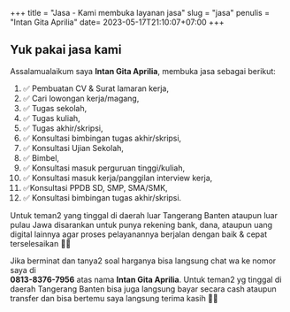 +++
title = "Jasa - Kami membuka layanan jasa"
slug = "jasa"
penulis = "Intan Gita Aprilia"
date= 2023-05-17T21:10:07+07:00
+++

## Yuk pakai jasa kami

Assalamualaikum saya **Intan Gita Aprilia**, membuka jasa sebagai berikut:




  1.  ✅ Pembuatan CV & Surat lamaran kerja, 
  2.  ✅ Cari lowongan kerja/magang, 
  3.  ✅ Tugas sekolah, 
  4.  ✅ Tugas kuliah, 
  5.  ✅ Tugas akhir/skripsi, 
  6.  ✅ Konsultasi bimbingan tugas akhir/skripsi, 
  7.  ✅ Konsultasi Ujian Sekolah, 
  8.  ✅ Bimbel, 
  9.  ✅ Konsultasi masuk perguruan tinggi/kuliah,
 10. ✅ Konsultasi masuk kerja/panggilan interview kerja, 
 11. ✅Konsultasi PPDB SD, SMP, SMA/SMK, 
 12. ✅ Konsultasi bimbingan tugas akhir/skripsi. 



Untuk teman2 yang tinggal di daerah luar Tangerang Banten ataupun luar pulau Jawa disarankan untuk punya rekening bank, dana, ataupun uang digital lainnya agar proses pelayanannya berjalan dengan baik & cepat terselesaikan 🙏🏻



Jika berminat dan tanya2 soal harganya bisa langsung chat wa ke nomor saya di            
 **0813-8376-7956** atas nama **Intan Gita Aprilia**. Untuk teman2 yg tinggal di daerah Tangerang Banten bisa juga langsung bayar secara cash ataupun transfer dan bisa bertemu saya langsung terima kasih 🙏🏻


